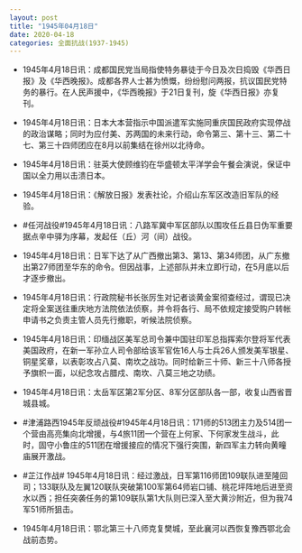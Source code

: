 ```yaml
---
layout: post
title: "1945年04月18日"
date: 2020-04-18
categories: 全面抗战(1937-1945)
---
```


<meta name="referrer" content="no-referrer" />

- 1945年4月18日讯：成都国民党当局指使特务暴徒于今日及次日捣毁《华西日报》及《华西晚报》。成都各界人士甚为愤慨，纷纷慰问两报，抗议国民党特务的暴行。在人民声援中，《华西晚报》于21日复刊，旋《华西日报》亦复刊。 

- 1945年4月18日讯：日本大本营指示中国派遣军实施同重庆国民政府实现停战的政治谋略；同时为应付美、苏两国的未来行动，命令第三、第十三、第二十七、第三十四师团应在8月以前集结在徐州以北待命。 

- 1945年4月18日讯：驻英大使顾维钧在华盛顿太平洋学会午餐会演说，保证中国以全力用以击溃日本。 

- 1945年4月18日讯：《解放日报》发表社论，介绍山东军区改造旧军队的经验。 

- #任河战役#1945年4月18日讯：八路军冀中军区部队以围攻任丘县日伪军重要据点辛中驿为序幕，发起任（丘）河（间）战役。 

- 1945年4月18日讯：日军下达了从广西撤出第3、第13、第34师团，从广东撤出第27师团至华东的命令。但因战事，上述部队并未立即行动，在5月底以后才逐步撤出。 

- 1945年4月18日讯：行政院秘书长张厉生对记者谈黄金案彻查经过，谓现已决定将全案送往重庆地方法院依法侦察，并令将各行、局不依规定接受购户转帐申请书之负责主管人员先行撤职，听候法院侦察。 

- 1945年4月18日讯：印缅战区美军总司令兼中国驻印军总指挥索尔登将军代表美国政府，在新一军孙立人司令部给该军官佐16人与士兵26人颁发美军银星、铜星奖章，以表彰攻占八莫、南坎之战功。同时给新三十师、新三十八师各授予旗帜一面，以纪念攻占腊戍、南坎、八莫三地之功绩。 

- 1945年4月18日讯：太岳军区第2军分区、8军分区部队各一部，收复山西省晋城县城。 

- #津浦路西1945年反顽战役#1945年4月18日讯：171师的513团主力及514团一个营由高亮集向北增援，与4旅11团一个营在上何家、下何家发生战斗，此时，固守小鲁庄的511团在增援接应的情况下强行突围，新四军主力转向黄疃庙展开激战。 

- #芷江作战# 1945年4月18日讯：经过激战，日军第116师团109联队进至隆回司；133联队及左翼120联队突破第100军第64师岩口铺、桃花坪阵地后进至资水以西；担任突袭任务的第109联队第1大队则已深入至大黄沙附近，但为我74军51师所狙击。 

- 1945年4月18日讯：鄂北第三十八师克复樊城，至此襄河以西恢复豫西鄂北会战前态势。 

